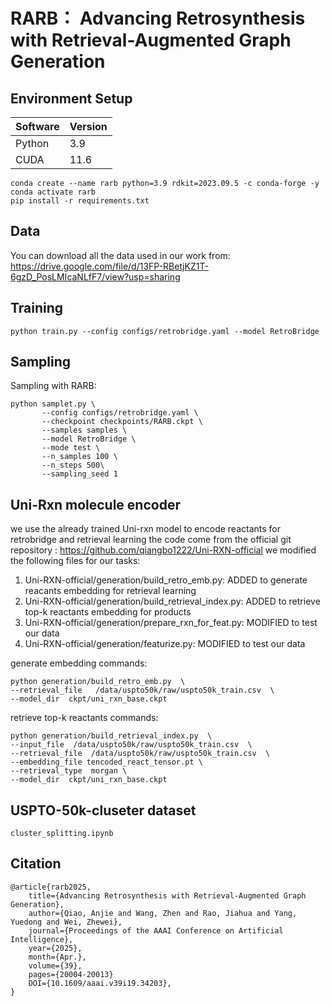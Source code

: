 # RARB： Advancing Retrosynthesis with Retrieval-Augmented Graph Generation
## Environment Setup
|Software|Version|
|-----|-----|
|Python|3.9|
|CUDA|11.6|
```shell
conda create --name rarb python=3.9 rdkit=2023.09.5 -c conda-forge -y
conda activate rarb
pip install -r requirements.txt
```

## Data
  You can download all the data used in our work from: https://drive.google.com/file/d/13FP-RBetjKZ1T-6gzD_PosLMIcaNLfF7/view?usp=sharing
## Training

 `python train.py --config configs/retrobridge.yaml --model RetroBridge`

## Sampling
Sampling with RARB:
```shell
python samplet.py \
       --config configs/retrobridge.yaml \
       --checkpoint checkpoints/RARB.ckpt \
       --samples samples \
       --model RetroBridge \
       --mode test \
       --n_samples 100 \
       --n_steps 500\
       --sampling_seed 1
```

## Uni-Rxn molecule encoder
we use the already trained Uni-rxn model to encode reactants for retrobridge and retrieval learning
the code come from the official git repository : https://github.com/qiangbo1222/Uni-RXN-official
we modified the following files for our tasks:
1. Uni-RXN-official/generation/build_retro_emb.py: ADDED to generate reacants embedding for retrieval learning
2. Uni-RXN-official/generation/build_retrieval_index.py: ADDED to retrieve top-k reactants embedding for products
3. Uni-RXN-official/generation/prepare_rxn_for_feat.py: MODIFIED to test our data
4. Uni-RXN-official/generation/featurize.py: MODIFIED to test our data

generate embedding commands:
```shell
python generation/build_retro_emb.py  \
--retrieval_file   /data/uspto50k/raw/uspto50k_train.csv  \
--model_dir  ckpt/uni_rxn_base.ckpt
```

retrieve top-k reactants commands:
```shell
python generation/build_retrieval_index.py  \
--input_file  /data/uspto50k/raw/uspto50k_train.csv  \
--retrieval_file  /data/uspto50k/raw/uspto50k_train.csv  \
--embedding_file tencoded_react_tensor.pt \
--retrieval_type  morgan \
--model_dir  ckpt/uni_rxn_base.ckpt
```
## USPTO-50k-cluseter dataset
```shell
cluster_splitting.ipynb
```

## Citation
```shell
@article{rarb2025, 
    title={Advancing Retrosynthesis with Retrieval-Augmented Graph Generation},
    author={Qiao, Anjie and Wang, Zhen and Rao, Jiahua and Yang, Yuedong and Wei, Zhewei},
    journal={Proceedings of the AAAI Conference on Artificial Intelligence}, 
    year={2025}, 
    month={Apr.}, 
    volume={39}, 
    pages={20004-20013} 
    DOI={10.1609/aaai.v39i19.34203}, 
}
```


